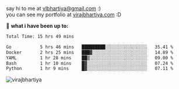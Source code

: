 say hi to me at [vlbhartiya@gmail.com](mailto:vlbhartiya@gmail.com) :)<br/>
you can see my portfolio at [virajbhartiya.com](https://virajbhartiya.com) :D<br/>


🚀 **what i have been up to:**

<!--START_SECTION:waka-->

```txt
Total Time: 15 hrs 49 mins

Go           5 hrs 46 mins   █████████░░░░░░░░░░░░░░░░   35.41 %
Docker       2 hrs 25 mins   ███▓░░░░░░░░░░░░░░░░░░░░░   14.89 %
YAML         1 hr 28 mins    ██▒░░░░░░░░░░░░░░░░░░░░░░   09.00 %
Bash         1 hr 10 mins    █▓░░░░░░░░░░░░░░░░░░░░░░░   07.24 %
Python       1 hr 9 mins     █▓░░░░░░░░░░░░░░░░░░░░░░░   07.11 %
```

<!--END_SECTION:waka-->

<p align="left"> <img src="https://komarev.com/ghpvc/?username=virajbhartiya&color=blue" alt="virajbhartiya" /> </p>
